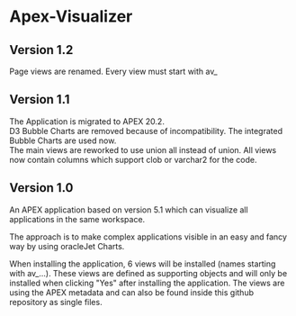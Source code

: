 # Apex-Visualizer
## Version 1.2
Page views are renamed. Every view must start with av_

## Version 1.1
The Application is migrated to APEX 20.2.  
D3 Bubble Charts are removed because of incompatibility. The integrated Bubble Charts are used now.  
The main views are reworked to use union all instead of union. All views now contain columns which support clob or varchar2 for the code.

## Version 1.0  
An APEX application based on version 5.1 which can visualize all applications in the same workspace.

The approach is to make complex applications visible in an easy and fancy way by using oracleJet Charts.

When installing the application, 6 views will be installed (names starting with av_...). These views are defined as supporting objects and will only be installed when clicking "Yes" after installing the application.
The views are using the APEX metadata and can also be found inside this github repository as single files.
